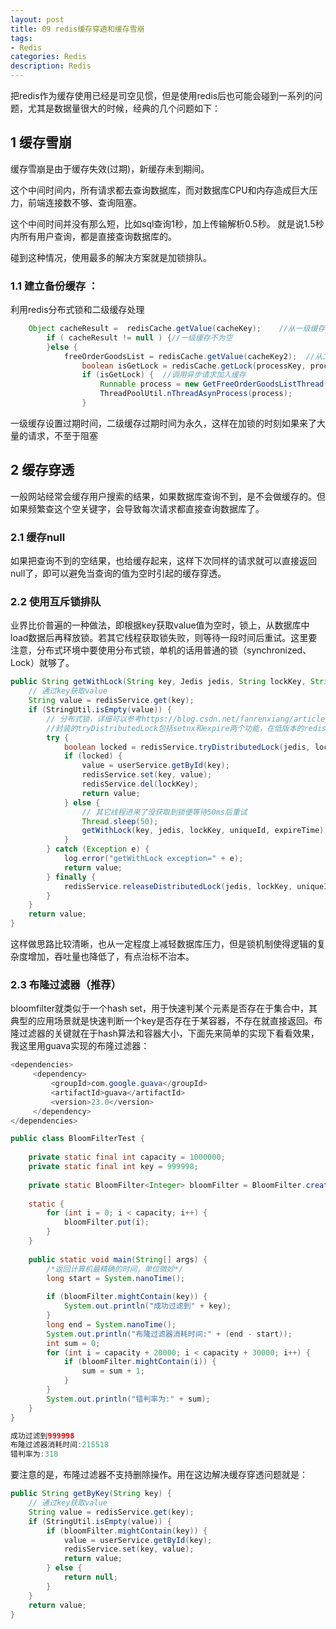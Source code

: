 ```yaml
---
layout: post
title: 09 redis缓存穿透和缓存雪崩
tags:
- Redis
categories: Redis
description: Redis
---
```


​	把redis作为缓存使用已经是司空见惯，但是使用redis后也可能会碰到一系列的问题，尤其是数据量很大的时候，经典的几个问题如下： 

<!-- more --> 

## 1 缓存雪崩

缓存雪崩是由于缓存失效(过期)，新缓存未到期间。

这个中间时间内，所有请求都去查询数据库，而对数据库CPU和内存造成巨大压力，前端连接数不够、查询阻塞。

这个中间时间并没有那么短，比如sql查询1秒，加上传输解析0.5秒。  就是说1.5秒内所有用户查询，都是直接查询数据库的。

碰到这种情况，使用最多的解决方案就是加锁排队。

### 1.1 建立备份缓存 ：

利用redis分布式锁和二级缓存处理

```java
	Object cacheResult =  redisCache.getValue(cacheKey);    //从一级缓存中取值
        if ( cacheResult != null ) {//一级缓存不为空
        }else {
            freeOrderGoodsList = redisCache.getValue(cacheKey2);  //从二级缓存中取值
                boolean isGetLock = redisCache.getLock(processKey, processKey, time);   //加锁
                if (isGetLock) {  //调用异步请求加入缓存
                    Runnable process = new GetFreeOrderGoodsListThread( );
                    ThreadPoolUtil.nThreadAsynProcess(process);
                }
```

 一级缓存设置过期时间，二级缓存过期时间为永久，这样在加锁的时刻如果来了大量的请求，不至于阻塞

## 2 缓存穿透

一般网站经常会缓存用户搜索的结果，如果数据库查询不到，是不会做缓存的。但如果频繁查这个空关键字，会导致每次请求都直接查询数据库了。 

### 2.1 缓存null

如果把查询不到的空结果，也给缓存起来，这样下次同样的请求就可以直接返回null了，即可以避免当查询的值为空时引起的缓存穿透。

### 2.2 使用互斥锁排队

业界比价普遍的一种做法，即根据key获取value值为空时，锁上，从数据库中load数据后再释放锁。若其它线程获取锁失败，则等待一段时间后重试。这里要注意，分布式环境中要使用分布式锁，单机的话用普通的锁（synchronized、Lock）就够了。 

```java
public String getWithLock(String key, Jedis jedis, String lockKey, String uniqueId, long expireTime) {
    // 通过key获取value
    String value = redisService.get(key);
    if (StringUtil.isEmpty(value)) {
        // 分布式锁，详细可以参考https://blog.csdn.net/fanrenxiang/article/details/79803037
        //封装的tryDistributedLock包括setnx和expire两个功能，在低版本的redis中不支持
        try {
            boolean locked = redisService.tryDistributedLock(jedis, lockKey, uniqueId, expireTime);
            if (locked) {
                value = userService.getById(key);
                redisService.set(key, value);
                redisService.del(lockKey);
                return value;
            } else {
                // 其它线程进来了没获取到锁便等待50ms后重试
                Thread.sleep(50);
                getWithLock(key, jedis, lockKey, uniqueId, expireTime);
            }
        } catch (Exception e) {
            log.error("getWithLock exception=" + e);
            return value;
        } finally {
            redisService.releaseDistributedLock(jedis, lockKey, uniqueId);
        }
    }
    return value;
}
```

这样做思路比较清晰，也从一定程度上减轻数据库压力，但是锁机制使得逻辑的复杂度增加，吞吐量也降低了，有点治标不治本。

 ### 2.3 **布隆过滤器（推荐）** 

bloomfilter就类似于一个hash set，用于快速判某个元素是否存在于集合中，其典型的应用场景就是快速判断一个key是否存在于某容器，不存在就直接返回。布隆过滤器的关键就在于hash算法和容器大小，下面先来简单的实现下看看效果，我这里用guava实现的布隆过滤器： 

```java
<dependencies>  
     <dependency>  
         <groupId>com.google.guava</groupId>  
         <artifactId>guava</artifactId>  
         <version>23.0</version>  
     </dependency>  
</dependencies> 
```

```java
public class BloomFilterTest {
 
    private static final int capacity = 1000000;
    private static final int key = 999998;
 
    private static BloomFilter<Integer> bloomFilter = BloomFilter.create(Funnels.integerFunnel(), capacity);
 
    static {
        for (int i = 0; i < capacity; i++) {
            bloomFilter.put(i);
        }
    }
 
    public static void main(String[] args) {
        /*返回计算机最精确的时间，单位微妙*/
        long start = System.nanoTime();
 
        if (bloomFilter.mightContain(key)) {
            System.out.println("成功过滤到" + key);
        }
        long end = System.nanoTime();
        System.out.println("布隆过滤器消耗时间:" + (end - start));
        int sum = 0;
        for (int i = capacity + 20000; i < capacity + 30000; i++) {
            if (bloomFilter.mightContain(i)) {
                sum = sum + 1;
            }
        }
        System.out.println("错判率为:" + sum);
    }
}
```

```java
成功过滤到999998
布隆过滤器消耗时间:215518
错判率为:318
```

要注意的是，布隆过滤器不支持删除操作。用在这边解决缓存穿透问题就是： 

```java
public String getByKey(String key) {
    // 通过key获取value
    String value = redisService.get(key);
    if (StringUtil.isEmpty(value)) {
        if (bloomFilter.mightContain(key)) {
            value = userService.getById(key);
            redisService.set(key, value);
            return value;
        } else {
            return null;
        }
    }
    return value;
}
```

